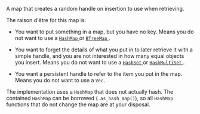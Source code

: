 A map that creates a random handle on insertion to use when retrieving.

The raison d'être for this map is:

- You want to put something in a map, but you have no key. Means you do
  not want to use a [`HashMap`
  ](https://doc.rust-lang.org/std/collections/struct.HashMap.html) or
  [`BTreeMap`
  ](https://doc.rust-lang.org/std/collections/struct.BTreeMap.html).

- You want to forget the details of what you put in to later retrieve it
  with a simple handle, and you are not interested in how many equal
  objects you insert. Means you do not want to use a [`HashSet`
  ](https://doc.rust-lang.org/std/collections/struct.HashSet.html) or
  [`HashMultiSet`
  ](https://docs.rs/multiset/latest/multiset/struct.HashMultiSet.html).

- You want a persistent handle to refer to the item you put in the map.
  Means you do not want to use a `Vec`.

The implementation uses a `HashMap` that does not actually hash. The
contained `HashMap` can be borrowed (`.as_hash_map()`), so all `HashMap`
functions that do not change the map are at your disposal.

